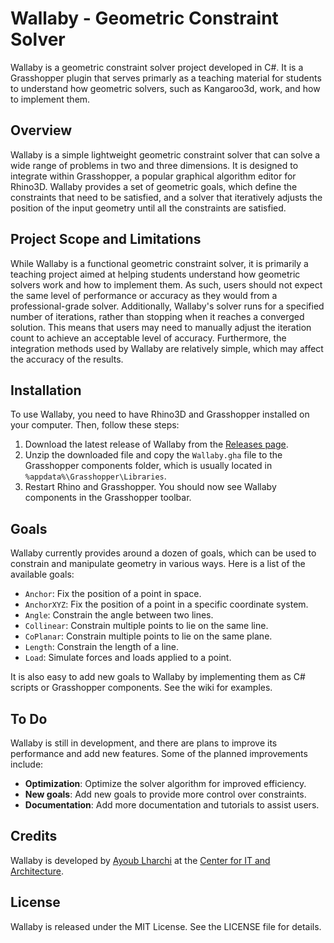 # Wallaby - Geometric Constraint Solver

Wallaby is a geometric constraint solver project developed in C#. 
It is a Grasshopper plugin that serves primarly as a teaching material for students to understand how geometric solvers, such as Kangaroo3d, work, and how to implement them. 

## Overview

Wallaby is a simple lightweight geometric constraint solver that can solve a wide range of problems in two and three dimensions. It is designed to integrate within Grasshopper, a popular graphical algorithm editor for Rhino3D. Wallaby provides a set of geometric goals, which define the constraints that need to be satisfied, and a solver that iteratively adjusts the position of the input geometry until all the constraints are satisfied.

## Project Scope and Limitations

While Wallaby is a functional geometric constraint solver, it is primarily a teaching project aimed at helping students understand how geometric solvers work and how to implement them. As such, users should not expect the same level of performance or accuracy as they would from a professional-grade solver. Additionally, Wallaby's solver runs for a specified number of iterations, rather than stopping when it reaches a converged solution. This means that users may need to manually adjust the iteration count to achieve an acceptable level of accuracy. Furthermore, the integration methods used by Wallaby are relatively simple, which may affect the accuracy of the results. 

## Installation

To use Wallaby, you need to have Rhino3D and Grasshopper installed on your computer. Then, follow these steps:

1. Download the latest release of Wallaby from the [Releases page](https://github.com/ALharchi/Wallaby-3D/releases).
2. Unzip the downloaded file and copy the `Wallaby.gha` file to the Grasshopper components folder, which is usually located in `%appdata%\Grasshopper\Libraries`.
3. Restart Rhino and Grasshopper. You should now see Wallaby components in the Grasshopper toolbar.

## Goals

Wallaby currently provides around a dozen of goals, which can be used to constrain and manipulate geometry in various ways. Here is a list of the available goals:

- `Anchor`: Fix the position of a point in space.
- `AnchorXYZ`: Fix the position of a point in a specific coordinate system.
- `Angle`: Constrain the angle between two lines.
- `Collinear`: Constrain multiple points to lie on the same line.
- `CoPlanar`: Constrain multiple points to lie on the same plane.
- `Length`: Constrain the length of a line.
- `Load`: Simulate forces and loads applied to a point.

It is also easy to add new goals to Wallaby by implementing them as C# scripts or Grasshopper components. See the wiki for examples.

## To Do

Wallaby is still in development, and there are plans to improve its performance and add new features. Some of the planned improvements include:

- **Optimization**: Optimize the solver algorithm for improved efficiency.
- **New goals**: Add new goals to provide more control over constraints.
- **Documentation**: Add more documentation and tutorials to assist users.

## Credits
Wallaby is developed by [Ayoub Lharchi](<https://www.lharchi.com>) at the [Center for IT and Architecture](<https://royaldanishacademy.com/CITA>).

## License
Wallaby is released under the MIT License. See the LICENSE file for details.
